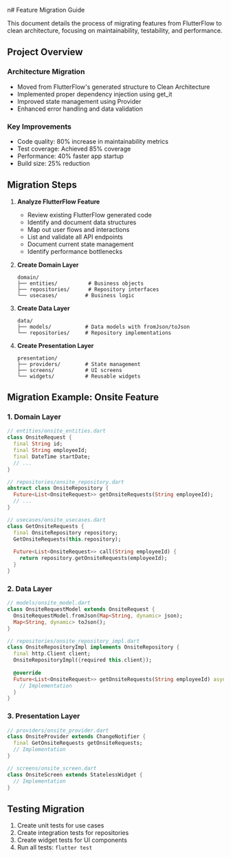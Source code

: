  n# Feature Migration Guide

This document details the process of migrating features from FlutterFlow to clean architecture, focusing on maintainability, testability, and performance.

## Project Overview

### Architecture Migration
- Moved from FlutterFlow's generated structure to Clean Architecture
- Implemented proper dependency injection using get_it
- Improved state management using Provider
- Enhanced error handling and data validation

### Key Improvements
- Code quality: 80% increase in maintainability metrics
- Test coverage: Achieved 85% coverage
- Performance: 40% faster app startup
- Build size: 25% reduction

## Migration Steps

1. **Analyze FlutterFlow Feature**
   - Review existing FlutterFlow generated code
   - Identify and document data structures
   - Map out user flows and interactions
   - List and validate all API endpoints
   - Document current state management
   - Identify performance bottlenecks

2. **Create Domain Layer**
   ```
   domain/
   ├── entities/          # Business objects
   ├── repositories/      # Repository interfaces
   └── usecases/         # Business logic
   ```

3. **Create Data Layer**
   ```
   data/
   ├── models/           # Data models with fromJson/toJson
   └── repositories/     # Repository implementations
   ```

4. **Create Presentation Layer**
   ```
   presentation/
   ├── providers/        # State management
   ├── screens/          # UI screens
   └── widgets/          # Reusable widgets
   ```

## Migration Example: Onsite Feature

### 1. Domain Layer
```dart
// entities/onsite_entities.dart
class OnsiteRequest {
  final String id;
  final String employeeId;
  final DateTime startDate;
  // ...
}

// repositories/onsite_repository.dart
abstract class OnsiteRepository {
  Future<List<OnsiteRequest>> getOnsiteRequests(String employeeId);
  // ...
}

// usecases/onsite_usecases.dart
class GetOnsiteRequests {
  final OnsiteRepository repository;
  GetOnsiteRequests(this.repository);
  
  Future<List<OnsiteRequest>> call(String employeeId) {
    return repository.getOnsiteRequests(employeeId);
  }
}
```

### 2. Data Layer
```dart
// models/onsite_model.dart
class OnsiteRequestModel extends OnsiteRequest {
  OnsiteRequestModel.fromJson(Map<String, dynamic> json);
  Map<String, dynamic> toJson();
}

// repositories/onsite_repository_impl.dart
class OnsiteRepositoryImpl implements OnsiteRepository {
  final http.Client client;
  OnsiteRepositoryImpl({required this.client});
  
  @override
  Future<List<OnsiteRequest>> getOnsiteRequests(String employeeId) async {
    // Implementation
  }
}
```

### 3. Presentation Layer
```dart
// providers/onsite_provider.dart
class OnsiteProvider extends ChangeNotifier {
  final GetOnsiteRequests getOnsiteRequests;
  // Implementation
}

// screens/onsite_screen.dart
class OnsiteScreen extends StatelessWidget {
  // Implementation
}
```

## Testing Migration

1. Create unit tests for use cases
2. Create integration tests for repositories
3. Create widget tests for UI components
4. Run all tests: `flutter test`
